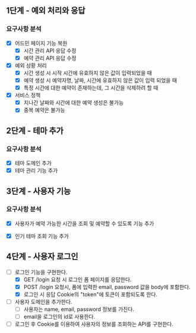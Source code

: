 ## 1단계 - 예외 처리와 응답

### 요구사항 분석

- [x] 어드민 페이지 기능 복원
  - [x] 시간 관리 API 응답 수정
  - [x] 예약 관리 API 응답 수정

- [x] 예외 상황 처리
  - [x] 시간 생성 시 시작 시간에 유효하지 않은 값이 입력되었을 때
  - [x] 예약 생성 시 예약자명, 날짜, 시간에 유효하지 않은 값이 입력 되었을 때
  - [x] 특정 시간에 대한 예약이 존재하는데, 그 시간을 삭제하려 할 때

- [x] 서비스 정책
  - [x] 지나간 날짜와 시간에 대한 예약 생성은 불가능
  - [x] 중복 예약은 불가능

## 2단계 - 테마 추가

### 요구사항 분석

- [x] 테마 도메인 추가
- [x] 테마 관리 기능 추가

## 3단계 - 사용자 기능

### 요구사항 분석

- [x] 사용자가 예약 가능한 시간을 조회 및 예약할 수 있도록 기능 추가
- [x] 인기 테마 조회 기능 추가


## 4단계 - 사용자 로그인
- [ ] 로그인 기능을 구현한다.
  - [x] GET /login 요청 시 로그인 폼 페이지를 응답한다.
  - [x] POST /login 요청시, 폼에 입력한 email, password 값을 body에 포함한다.
  - [x] 로그인 시 응답 Cookie의 "token"에 토큰이 포함되도록 한다.
  
- [ ] 사용자 도메인을 추가한다.
  - [ ] 사용자는 name, email, password 정보를 가진다.
  - [ ] email을 로그인의 id로 사용한다.

- [ ] 로그인 후 Cookie를 이용하여 사용자의 정보를 조회하는 API를 구현한다.